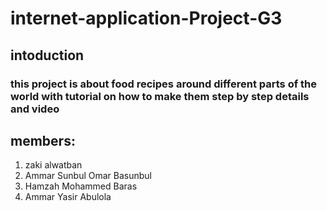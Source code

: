 # internet-application-Project-G3

## intoduction 
### this project is about food recipes around different parts of the world with tutorial on how to make them step by step details and video 

## members:
1.  zaki alwatban
2.  Ammar Sunbul Omar Basunbul
3.  Hamzah Mohammed Baras 
4.  Ammar Yasir Abulola
